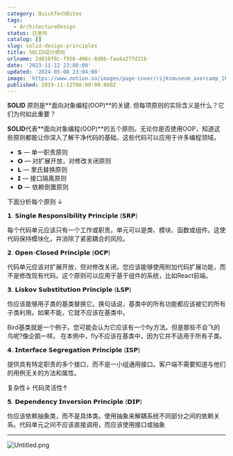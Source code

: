 ```yaml
---
category: QuickTechBites
tags:
  - ArchitectureDesign
status: 已发布
catalog: []
slug: solid-design-principles
title: SOLID设计原则
urlname: 2d810f8c-f950-406c-8d0b-faa4a27fd21b
date: '2023-11-12 23:08:00'
updated: '2024-05-08 23:04:00'
image: 'https://www.notion.so/images/page-cover/rijksmuseum_avercamp_1620.jpg'
published: 2019-11-12T08:00:00.000Z
---
```


**SOLID** 原则是**面向对象编程(OOP)**的关键. 但每项原则的实际含义是什么？它们为何如此重要？


**SOLID**代表**面向对象编程(OOP)**的五个原则。无论你是否使用OOP，知道这些原则都能让你深入了解干净代码的基础，这些代码可以应用于许多编程领域。

- 𝗦 — 单一职责原则
- 𝗢 — 对扩展开放，对修改关闭原则
- 𝗟 — 里氏替换原则
- 𝗜 — 接口隔离原则
- 𝗗 — 依赖倒置原则

下面分析每个原则 ↓


𝟭. 𝗦𝗶𝗻𝗴𝗹𝗲 𝗥𝗲𝘀𝗽𝗼𝗻𝘀𝗶𝗯𝗶𝗹𝗶𝘁𝘆 𝗣𝗿𝗶𝗻𝗰𝗶𝗽𝗹𝗲 (𝗦𝗥𝗣)


每个代码单元应该只有一个工作或职责。单元可以是类、模块、函数或组件。这使代码保持模块化，并消除了紧密耦合的风险。


𝟮. 𝗢𝗽𝗲𝗻-𝗖𝗹𝗼𝘀𝗲𝗱 𝗣𝗿𝗶𝗻𝗰𝗶𝗽𝗹𝗲 (𝗢𝗖𝗣)


代码单元应该对扩展开放，但对修改关闭。您应该能够使用附加代码扩展功能，而不是修改现有代码。这个原则可以应用于基于组件的系统，比如React前端。


𝟯. 𝗟𝗶𝘀𝗸𝗼𝘃 𝗦𝘂𝗯𝘀𝘁𝗶𝘁𝘂𝘁𝗶𝗼𝗻 𝗣𝗿𝗶𝗻𝗰𝗶𝗽𝗹𝗲 (𝗟𝗦𝗣)


你应该能够用子类的基类替换它。换句话说，基类中的所有功能都应该被它的所有子类利用。如果不能，它就不应该在基类中。


Bird基类就是一个例子。您可能会认为它应该有一个fly方法。但是那些不会飞的鸟呢?像企鹅一样。
在本例中，fly不应该在基类中，因为它并不适用于所有子类。


𝟰. 𝗜𝗻𝘁𝗲𝗿𝗳𝗮𝗰𝗲 𝗦𝗲𝗴𝗿𝗲𝗴𝗮𝘁𝗶𝗼𝗻 𝗣𝗿𝗶𝗻𝗰𝗶𝗽𝗹𝗲 (𝗜𝗦𝗣)


提供具有特定职责的多个接口，而不是一小组通用接口。客户端不需要知道与他们的用例无关的方法和属性。


复杂性↓
代码灵活性↑


𝟱. 𝗗𝗲𝗽𝗲𝗻𝗱𝗲𝗻𝗰𝘆 𝗜𝗻𝘃𝗲𝗿𝘀𝗶𝗼𝗻 𝗣𝗿𝗶𝗻𝗰𝗶𝗽𝗹𝗲 (𝗗𝗜𝗣)


你应该依赖抽象类，而不是具体类。使用抽象来解耦系统不同部分之间的依赖关系。代码单元之间不应该直接调用，而应该使用接口或抽象


---


![Untitled.png](https://prod-files-secure.s3.us-west-2.amazonaws.com/5d24fe63-e567-4804-86f9-9fdc62e13082/6fc4afd3-478b-4aaf-9884-0a3f8e406a71/Untitled.png?X-Amz-Algorithm=AWS4-HMAC-SHA256&X-Amz-Content-Sha256=UNSIGNED-PAYLOAD&X-Amz-Credential=ASIAZI2LB4665Q75MNV5%2F20250204%2Fus-west-2%2Fs3%2Faws4_request&X-Amz-Date=20250204T053704Z&X-Amz-Expires=3600&X-Amz-Security-Token=IQoJb3JpZ2luX2VjEA0aCXVzLXdlc3QtMiJGMEQCIASkd3hgTT9EztJspDnMaRPQYLQ6vyt9qga49GrG3DR3AiBwg3LFW714fz0m8GahFedTmzr05bLgHHQW%2FHc0IPLLTir%2FAwgmEAAaDDYzNzQyMzE4MzgwNSIMXI3yUFKkXisrdlZpKtwDeNWwejNFDDYEw%2B35BSHszxfYIzg1phXnWt5jumVE6f3%2BM%2FasHtbJTluYCwhLnmjTAyuVwh3s3NaK5GwZ5GMmuBXCOCts0aVD05HUqoVvGTZWmSijEpmwRFo36TzbyqJiYn0MeTQ7aR9IU%2BCDJmcy9gTxe4gxEZnGAsRC6ekVUsBdpFdrfUGwLnmMAf9ovTpzWxrWPkXrDXx4Wa%2B6OhwRnZdfjV0jjx%2Fa%2FHDn7cMELoULSSdYCJEt6QtzAh98p7fAbzLdAC1vqQ7RYLI2bX%2BRfvV30aWXy0tHEYOOzo873W89GW9XtCKg0UB%2BL0cGZ893UxRcSiwFqEGQo2fxRqCh8T5kIavPpMMoR6SllKR1Li8YP5U3CdU6rl4E58oa36WxOd8f%2Fer3A%2BT6qmNuflc6WMWa3yLwV0xEfss41NFBwVqMr8yQFumxSONhVT2S0IHZT3A2BaffoURt6apQaxItcjc9D%2BLfmBQNkkId%2BaSIkXMnw05v5jUCxEEQtwOfAn5uIFpC0ZzgEHmCREBlGBmTINcVomjvbKCdhrQtsEwEt7ofAF9MwYh%2FIaPm3APBGBrTklAUCZMAITltwSuyumXueuIXdPwbPKjeJh1%2F1oHeqy31GBHlqEl4mOxQLn4wvr6GvQY6pgFWsgm%2FvtFxxG5XG9Wjintgyh%2BJdmrei5Td%2BKkdFiiprxOzx57YMtxiVanZmQNuHo05jCjICEUxI5L2OmtljuwduyRdkSN%2BQwJkdNBKW9ZPbWYtrBPcQ%2BpN9oHRGbYHPiuATL5LDUa5StjD6xqFAbKTdVxGV0m2iM5%2BtzN5q6Uv0Wl2BbN4opPEQu0iTe6ma37%2BiYbrbaCzcLFmkto5wkQe3d0h%2Bv9G&X-Amz-Signature=dedcfe3936df28456fedec5e98b6a2385d3d152b49e0fb5e1bee7f278e3304a8&X-Amz-SignedHeaders=host&x-id=GetObject)

